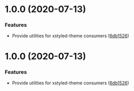 # 1.0.0 (2020-07-13)


### Features

* Provide utilities for xstyled-theme consumers ([6db1526](https://github.com/La-Javaness/xstyled-theme-system/commit/6db152641abe592a36d06db3c6df85ae4e47d55a))

# 1.0.0 (2020-07-13)


### Features

* Provide utilities for xstyled-theme consumers ([6db1526](https://github.com/La-Javaness/xstyled-theme-system/commit/6db152641abe592a36d06db3c6df85ae4e47d55a))
